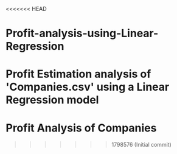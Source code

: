 <<<<<<< HEAD
# Profit-analysis-using-Linear-Regression
Profit Estimation analysis of 'Companies.csv' using a Linear Regression model
=======
# Profit Analysis of Companies
>>>>>>> 1798576 (Initial commit)
